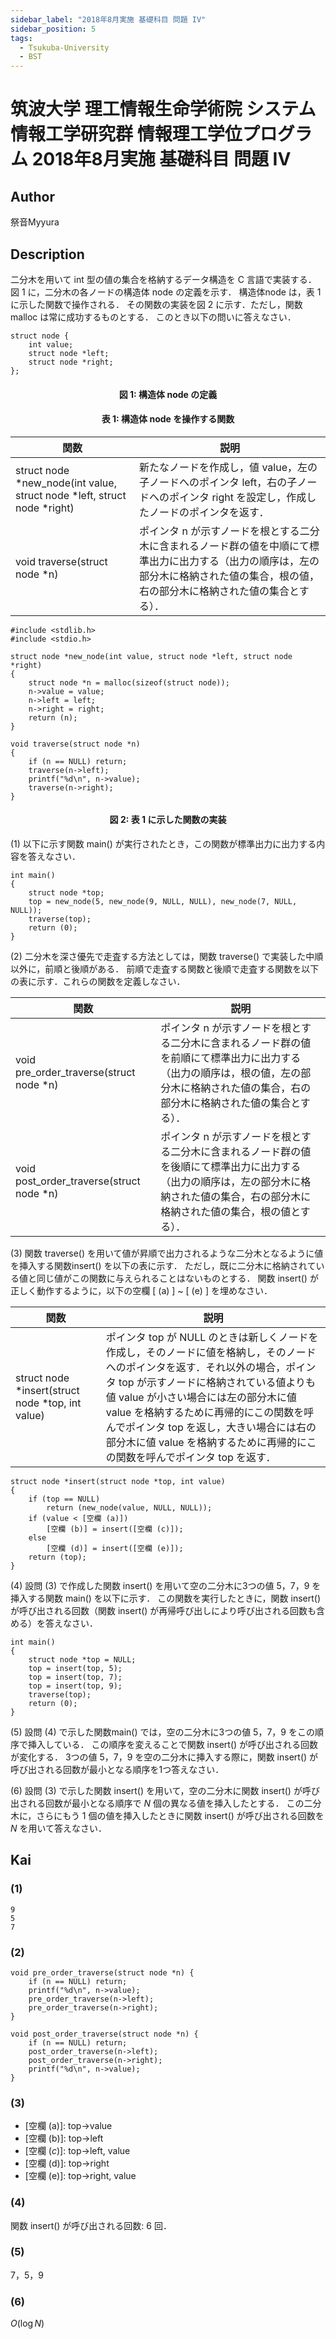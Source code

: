 ```yaml
---
sidebar_label: "2018年8月実施 基礎科目 問題 IV"
sidebar_position: 5
tags:
  - Tsukuba-University
  - BST
---
```

# 筑波大学 理工情報生命学術院 システム情報工学研究群 情報理工学位プログラム 2018年8月実施 基礎科目 問題 IV

## **Author**
祭音Myyura

## **Description**
二分木を用いて int 型の値の集合を格納するデータ構造を C 言語で実装する．
図 1 に，二分木の各ノードの構造体 node の定義を示す．
構造体node は，表 1 に示した関数で操作される．
その関数の実装を図 2 に示す．ただし，関数 malloc は常に成功するものとする．
このとき以下の問いに答えなさい．

```text
struct node {
    int value;
    struct node *left;
    struct node *right;
};
```
#### <center> 図 1: 構造体 node の定義

#### <center> 表 1: 構造体 node を操作する関数
|関数|説明|
|-|-|
| struct node *new_node(int value, struct node *left, struct node *right) | 新たなノードを作成し，値 value，左の子ノードへのポインタ left，右の子ノードへのポインタ right を設定し，作成したノードのポインタを返す．|
| void traverse(struct node *n) | ポインタ n が示すノードを根とする二分木に含まれるノード群の値を中順にて標準出力に出力する（出力の順序は，左の部分木に格納された値の集合，根の値，右の部分木に格納された値の集合とする）．|

```text
#include <stdlib.h>
#include <stdio.h>

struct node *new_node(int value, struct node *left, struct node *right)
{
    struct node *n = malloc(sizeof(struct node));
    n->value = value;
    n->left = left;
    n->right = right;
    return (n);
}

void traverse(struct node *n)
{
    if (n == NULL) return;
    traverse(n->left);
    printf("%d\n", n->value);
    traverse(n->right);
}
```
#### <center> 図 2: 表 1 に示した関数の実装


(1) 以下に示す関数 main() が実行されたとき，この関数が標準出力に出力する内容を答えなさい．

```text
int main()
{
    struct node *top;
    top = new_node(5, new_node(9, NULL, NULL), new_node(7, NULL, NULL));
    traverse(top);
    return (0);
}
```


(2) 二分木を深さ優先で走査する方法としては，関数 traverse() で実装した中順以外に，前順と後順がある．
前順で走査する関数と後順で走査する関数を以下の表に示す．これらの関数を定義しなさい．

|関数|説明|
|-|-|
| void pre_order_traverse(struct node *n) | ポインタ n が示すノードを根とする二分木に含まれるノード群の値を前順にて標準出力に出力する（出力の順序は，根の値，左の部分木に格納された値の集合，右の部分木に格納された値の集合とする）．|
| void post_order_traverse(struct node *n) | ポインタ n が示すノードを根とする二分木に含まれるノード群の値を後順にて標準出力に出力する（出力の順序は，左の部分木に格納された値の集合，右の部分木に格納された値の集合，根の値とする）．|


(3) 関数 traverse() を用いて値が昇順で出力されるような二分木となるように値を挿入する関数insert() を以下の表に示す．
ただし，既に二分木に格納されている値と同じ値がこの関数に与えられることはないものとする．
関数 insert() が正しく動作するように，以下の空欄 \[ (a) \] ~ \[ (e) \] を埋めなさい．

|関数|説明|
|-|-|
| struct node *insert(struct node *top, int value) | ポインタ top が NULL のときは新しくノードを作成し，そのノードに値を格納し，そのノードへのポインタを返す．それ以外の場合，ポインタ top が示すノードに格納されている値よりも値 value が小さい場合には左の部分木に値 value を格納するために再帰的にこの関数を呼んでポインタ top を返し，大きい場合には右の部分木に値 value を格納するために再帰的にこの関数を呼んでポインタ top を返す．|

```text
struct node *insert(struct node *top, int value)
{
    if (top == NULL)
        return (new_node(value, NULL, NULL));
    if (value < [空欄 (a)])
        [空欄 (b)] = insert([空欄 (c)]);
    else
        [空欄 (d)] = insert([空欄 (e)]);
    return (top);
}
```

(4) 設問 (3) で作成した関数 insert() を用いて空の二分木に3つの値 5，7，9 を挿入する関数 main() を以下に示す．
この関数を実行したときに，関数 insert() が呼び出される回数（関数 insert() が再帰呼び出しにより呼び出される回数も含める）を答えなさい．

```text
int main()
{
    struct node *top = NULL;
    top = insert(top, 5);
    top = insert(top, 7);
    top = insert(top, 9);
    traverse(top);
    return (0);
}
```

(5) 設問 (4) で示した関数main() では，空の二分木に3つの値 5，7，9 をこの順序で挿入している．
この順序を変えることで関数 insert() が呼び出される回数が変化する．
3つの値 5，7，9 を空の二分木に挿入する際に，関数 insert() が呼び出される回数が最小となる順序を1つ答えなさい．

(6) 設問 (3) で示した関数 insert() を用いて，空の二分木に関数 insert() が呼び出される回数が最小となる順序で $N$ 個の異なる値を挿入したとする．
この二分木に，さらにもう 1 個の値を挿入したときに関数 insert() が呼び出される回数を $N$ を用いて答えなさい．


## **Kai**
### (1)
```text
9
5
7
```

### (2)
```text
void pre_order_traverse(struct node *n) {
    if (n == NULL) return;
    printf("%d\n", n->value);
    pre_order_traverse(n->left);
    pre_order_traverse(n->right);
}

void post_order_traverse(struct node *n) {
    if (n == NULL) return;
    post_order_traverse(n->left);
    post_order_traverse(n->right);
    printf("%d\n", n->value);
}
```

### (3)
- \[空欄 (a)\]: top->value
- \[空欄 (b)\]: top->left
- \[空欄 ($c$)\]: top->left, value
- \[空欄 (d)\]: top->right
- \[空欄 (e)\]: top->right, value

### (4)
関数 insert() が呼び出される回数: 6 回．

### (5)
7，5，9

### (6)
$O(\log N)$